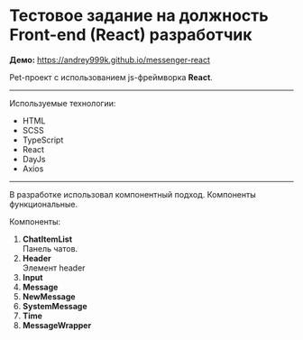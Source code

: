 # Тестовое задание на должность Front-end (React) разработчик

**Демо:** <https://andrey999k.github.io/messenger-react>

Pet-проект с использованием js-фреймворка **React**.

***

Используемые технологии:
* HTML
* SCSS
* TypeScript
* React
* DayJs
* Axios

***

В разработке использовал компонентный подход. Компоненты функциональные.

Компоненты:
  1. **ChatItemList**  
  Панель чатов.
  2. **Header**  
  Элемент header
  3. **Input**
  4. **Message**
  5. **NewMessage**
  6. **SystemMessage**
  7. **Time**
  8. **MessageWrapper**
